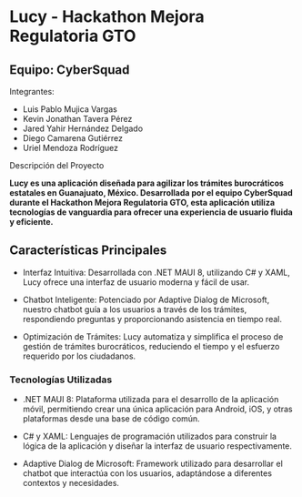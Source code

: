 # Lucy - Hackathon Mejora Regulatoria GTO

## Equipo: CyberSquad
Integrantes:

- Luis Pablo Mujica Vargas
- Kevin Jonathan Tavera Pérez
- Jared Yahir Hernández Delgado 
- Diego Camarena Gutiérrez
- Uriel Mendoza Rodríguez

Descripción del Proyecto

**Lucy es una aplicación diseñada para agilizar los trámites burocráticos estatales en Guanajuato, México. Desarrollada por el equipo CyberSquad durante el Hackathon Mejora Regulatoria GTO, esta aplicación utiliza tecnologías de vanguardia para ofrecer una experiencia de usuario fluida y eficiente.**


## Características Principales
- Interfaz Intuitiva: Desarrollada con .NET MAUI 8, utilizando C# y XAML, Lucy ofrece una interfaz de usuario moderna y fácil de usar.

- Chatbot Inteligente: Potenciado por Adaptive Dialog de Microsoft, nuestro chatbot guía a los usuarios a través de los trámites, respondiendo preguntas y proporcionando asistencia en tiempo real.

- Optimización de Trámites: Lucy automatiza y simplifica el proceso de gestión de trámites burocráticos, reduciendo el tiempo y el esfuerzo requerido por los ciudadanos.

### Tecnologías Utilizadas
- .NET MAUI 8: Plataforma utilizada para el desarrollo de la aplicación móvil, permitiendo crear una única aplicación para Android, iOS, y otras plataformas desde una base de código común.

- C# y XAML: Lenguajes de programación utilizados para construir la lógica de la aplicación y diseñar la interfaz de usuario respectivamente.

- Adaptive Dialog de Microsoft: Framework utilizado para desarrollar el chatbot que interactúa con los usuarios, adaptándose a diferentes contextos y necesidades.